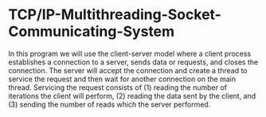# TCP/IP-Multithreading-Socket-Communicating-System

In this program we will use the client-server model where a client process establishes a connection to a server, sends data or requests, and closes the connection. The server will accept the connection and create a thread to service the request and then wait for another connection on the main thread.  Servicing the request consists of (1) reading the number of iterations the client will perform, (2) reading the data sent by the client, and (3) sending the number of reads which the server performed.   
